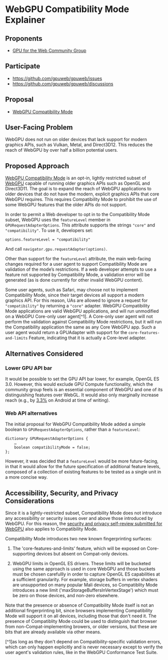 # WebGPU Compatibility Mode Explainer

## Proponents

- [GPU for the Web Community Group](https://www.w3.org/community/gpu/)

## Participate
- https://github.com/gpuweb/gpuweb/issues
- https://github.com/gpuweb/gpuweb/discussions

## Proposal

- [WebGPU Compatibility Mode](https://github.com/gpuweb/gpuweb/blob/main/proposals/compatibility-mode.md)

## User-Facing Problem

WebGPU does not run on older devices that lack support for modern graphics APIs, such as Vulkan, Metal, and Direct3D12. This reduces the reach of WebGPU by over half a billion potential users.

## Proposed Approach

[WebGPU Compatibility Mode](https://github.com/gpuweb/gpuweb/blob/main/proposals/compatibility-mode.md) is an opt-in, lightly restricted subset of [WebGPU](https://www.w3.org/TR/webgpu/) capable of running older graphics APIs such as OpenGL and Direct3D11. The goal is to expand the reach of WebGPU applications to older devices that do not have the modern, explicit graphics APIs that core WebGPU requires. This requires Compatibility Mode to prohibit the use of some WebGPU features that the older APIs do not support.

In order to permit a Web developer to opt in to the Compatibility Mode subset, WebGPU uses the `featureLevel` member in `GPURequestAdapterOptions`. This attribute supports the strings `"core"` and `"compatibility"`. To use it, developers set:

```
options.featureLevel = "compatibility"
```

And call `navigator.gpu.requestAdapter(options)`.

Other than support for the `featureLevel` attribute, the main web-facing changes required for a user agent to support Compatibility Mode are validation of the mode’s restrictions. If a web developer attempts to use a feature not supported by Compatibility Mode, a validation error will be generated (as is done currently for other invalid WebGPU content).

Some user agents, such as Safari, may choose not to implement Compatibility Mode, since their target devices all support a modern graphics API. For this reason, UAs are allowed to ignore a request for `"compatibility"` by returning a `"core"` adapter. WebGPU Compatibility Mode applications are valid WebGPU applications, and will run unmodified on a WebGPU Core-only user agent[^1]. A Core-only user agent will not perform the validation against Compatibility Mode restrictions, but it will run the Compatibility application the same as any Core WebGPU app. Such a user agent would return a GPUAdapter with support for the `core-features-and-limits` Feature, indicating that it is actually a Core-level adapter.

## Alternatives Considered

### Lower GPU API bar

It would be possible to set the GPU API bar lower, for example, OpenGL ES 3.0. However, this would exclude GPU Compute functionality, which the community group feels is an essential component of WebGPU and one of its distinguishing features over WebGL. It would also only marginally increase reach (e.g., by [3.3%](https://developer.android.com/about/dashboards#OpenGL) on Android at time of writing).

### Web API alternatives

The initial proposal for WebGPU Compatibility Mode added a simple boolean to `GPURequestAdapterOptions`, rather than a `featureLevel`:

```
dictionary GPURequestAdapterOptions {
    …
    boolean compatibilityMode = false;
};
```

However, it was decided that a `featureLevel` would be more future-facing, in that it would allow for the future specification of additional feature levels, composed of a collection of existing features to be tested as a single unit in a more concise way.

## Accessibility, Security, and Privacy Considerations

Since it is a lightly-restricted subset, Compatibility Mode does not introduce any accessibility or security issues over and above those introduced by WebGPU. For this reason, the [security and privacy self-review submitted for WebGPU](https://gpuweb.github.io/gpuweb/explainer/#questionnaire) also applies to Compatibility Mode.

Compatibility Mode introduces two new known fingerprinting surfaces:

1. The 'core-features-and-limits' feature, which will be exposed on Core-supporting devices but absent on Compat-only devices.

2. WebGPU limits in OpenGL ES drivers. These limits will be bucketed using the same approach is used in core WebGPU and those buckets must be chosen carefullly in order to capture OpenGL ES capabilities at a sufficient granularity. For example, storage buffers in vertex shaders are unsupported on many popular Mali devices, so Compatiblity Mode introduces a new limit ('maxStorageBuffersInVertexStage') which must be zero on those devices, and non-zero elsewhere.

Note that the presence or absence of Compatibility Mode itself is not an additional fingerprinting bit, since browsers implementing Compatibility Mode will support it on all devices, including those that don't need it. The presence of Compatiblity Mode could be used to distinguish that browser from non-Compat-implementing browers, or older versions, but these are bits that are already available via other means.

[^1]as long as they don't depend on Compatibility-specific validation errors, which can only happen explicitly and is never necessary except to verify the user agent's validation rules, like in the WebGPU Conformance Test Suite.

